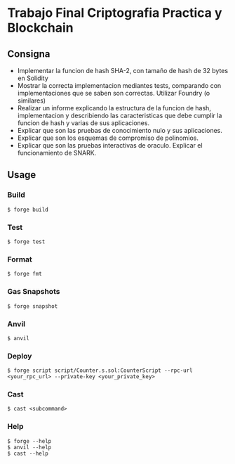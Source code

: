 # Trabajo Final Criptografia Practica y Blockchain

## Consigna
- Implementar la funcion de hash SHA-2, con tamaño de hash de 32 bytes en Solidity
- Mostrar la correcta implementacion mediantes tests, comparando con implementaciones que se saben son correctas. Utilizar Foundry (o similares)
- Realizar un informe explicando la estructura de la funcion de hash, implementacion y describiendo las caracteristicas que debe cumplir la funcion de hash y varias de sus aplicaciones.
- Explicar que son las pruebas de conocimiento nulo y sus aplicaciones. 
- Explicar que son los esquemas de compromiso de polinomios.
- Explicar que son las pruebas interactivas de oraculo. Explicar el funcionamiento de SNARK.

## Usage

### Build

```shell
$ forge build
```

### Test

```shell
$ forge test
```

### Format

```shell
$ forge fmt
```

### Gas Snapshots

```shell
$ forge snapshot
```

### Anvil

```shell
$ anvil
```

### Deploy

```shell
$ forge script script/Counter.s.sol:CounterScript --rpc-url <your_rpc_url> --private-key <your_private_key>
```

### Cast

```shell
$ cast <subcommand>
```

### Help

```shell
$ forge --help
$ anvil --help
$ cast --help
```
